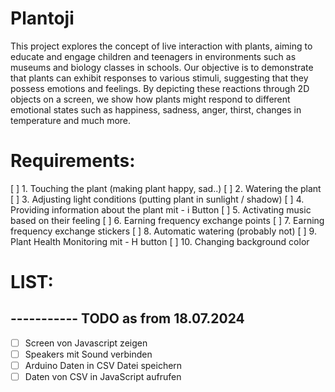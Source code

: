 # Plantoji

This project explores the concept of live interaction with plants, aiming to educate and engage children and teenagers in environments such as museums and biology classes in schools. Our objective is to demonstrate that plants can exhibit responses to various stimuli, suggesting that they possess emotions and feelings. By depicting these reactions through 2D objects on a screen, we show how plants might respond to different emotional states such as happiness, sadness, anger, thirst, changes in temperature and much more.

# Requirements:
[ ] 1. Touching the plant (making plant happy, sad..)
[ ] 2. Watering the plant
[ ] 3. Adjusting light conditions (putting plant in sunlight / shadow)
[ ] 4. Providing information about the plant mit - i Button 
[ ] 5. Activating music based on their feeling
[ ] 6. Earning frequency exchange points
[ ] 7. Earning frequency exchange stickers
[ ] 8. Automatic watering (probably not)
[ ] 9. Plant Health Monitoring mit - H button
[ ] 10. Changing background color 



# LIST:



## ----------- TODO as from 18.07.2024
- [ ] Screen von Javascript zeigen
- [ ] Speakers mit Sound verbinden
- [ ] Arduino Daten in CSV Datei speichern
- [ ] Daten von CSV in JavaScript aufrufen
